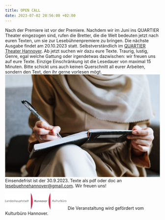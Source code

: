 ```yaml
---
title: OPEN CALL
date: 2023-07-02 20:56:00 +02:00
---
```


Nach der Premiere ist vor der Premiere. Nachdem wir im Juni ins QUARTIER Theater eingezogen sind, rufen die Bretter, die die Welt bedeuten jetzt nach euren Texten, um sie zur Lesebühnenpremiere zu bringen.
Die nächste Ausgabe findet am 20.10.2023 statt. Selbstverständlich im [QUARTIER Theater Hannover](https://quartier-theater.de/).
Ab jetzt suchen wir dazu eure Texte. Traurig, lustig, Genre, egal welche Gattung oder irgendetwas dazwischen: wir freuen uns auf eure Texte. Einzige Einschränkung ist die Lesedauer von maximal 15 Minuten. Bitte schickt uns auch keinen Querschnitt all eurer Arbeiten, sondern den Text, den ihr gerne vorlesen mögt.
![muslim-gabb239472_1280.jpg](/uploads/muslim-gabb239472_1280.jpg)
Einsendefrist ist der 30.9.2023.
Texte als pdf oder doc an [lesebuehnehannover@gmail.com](lesebuehnehannover@gmail.com).
Wir freuen uns!


![images.png](/uploads/images.png)
Die Veranstaltung wird gefördert vom Kulturbüro Hannover.